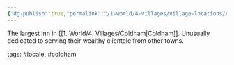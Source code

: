 ```yaml
---
{"dg-publish":true,"permalink":"/1-world/4-villages/village-locations/coldham/great-coldham-lodge/"}
---
```



The largest inn in [[1. World/4. Villages/Coldham\|Coldham]]. Unusually dedicated to serving their wealthy clientele from other towns.

tags: #locale, #coldham